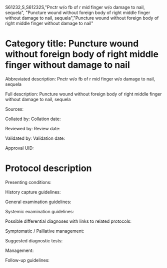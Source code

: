 S61232,S,S61232S,"Pnctr w/o fb of r mid finger w/o damage to nail, sequela", "Puncture wound without foreign body of right middle finger without damage to nail, sequela","Puncture wound without foreign body of right middle finger without damage to nail"
# Category title: Puncture wound without foreign body of right middle finger without damage to nail

Abbreviated description: Pnctr w/o fb of r mid finger w/o damage to nail, sequela

Full description: Puncture wound without foreign body of right middle finger without damage to nail, sequela

Sources:

Collated by:
Collation date:

Reviewed by:
Review date:

Validated by:
Validation date:

Approval UID:

# Protocol description

Presenting conditions:

History capture guidelines:

General examination guidelines:

Systemic examination guidelines:

Possible differential diagnoses with links to related protocols:

Symptomatic / Palliative management:

Suggested diagnostic tests:

Management:

Follow-up guidelines:
